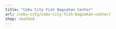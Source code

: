 ```yaml
---
title: "Cebu City Fish Bagsakan Center"
url: /cebu-city/cebu-city-fish-bagsakan-center/
shop: seafood
---
```


